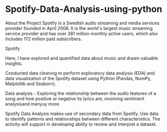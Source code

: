 # Spotify-Data-Analysis-using-python

About the Project
Spotify is a Swedish audio streaming and media services provider founded in April 2006. It is the world's largest music streaming service provider and has over 381 million monthly active users, which also includes 172 million paid subscribers.

Spotify

Here, l have explored and quantified data about music and drawn valuable insights.

Conducted data cleaning to perform exploratory data analysis (EDA) and data visualization of the Spotify dataset using Python (Pandas, NumPy, Matplotlib and Seaborn).

Data analysis - Exploring the relationship between the audio features of a song and how positive or negative its lyrics are, involving sentiment analysisand manyuy more.

Spotify Data Analysis makes use of secondary data from Spotify. Use data to identify patterns and relationships between different characteristics. The activity will support in developing ability to review and interpret a dataset.
